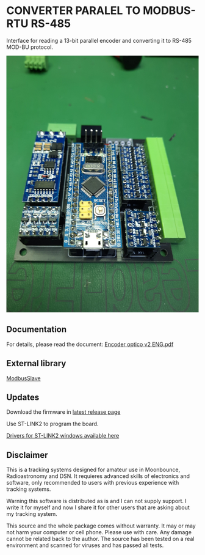 # CONVERTER PARALEL TO MODBUS-RTU RS-485
Interface for reading a 13-bit parallel encoder and converting it to RS-485 MOD-BU protocol.

<img src="https://github.com/ea3hmj/EME/raw/main/img/encoder.jpg" width="640">

## Documentation
For details, please read the document: [Encoder optico v2 ENG.pdf](docs/Encoder%20optico%20v2%20ENG.pdf)

## External library 
[ModbusSlave](https://github.com/yaacov/ArduinoModbusSlave)

## Updates

Download the firmware in [latest release page](https://github.com/ea3hmj/HMJTS/blob/main/controller%20dish/paralell%20to%20485/software/interface%20485.rar)

Use ST-LINK2 to program the board.

[Drivers for ST-LINK2 windows available here](https://github.com/ea3hmj/HMJTS/blob/main/controller%20dish/paralell%20to%20485/software/ST-LINK_USB_V2_1_Driver.rar)

## Disclaimer
This is a tracking systems designed for amateur use in Moonbounce, Radioastronomy and DSN. It requieres advanced skills of electronics and software, only recommended to users with previous experience with tracking systems.

Warning this software is distributed as is and I can not supply support. I write  it for myself and now I share it for other users that are asking about my tracking system.

This source and the whole package comes without warranty. It may or may not harm your computer or cell phone. Please use with care. Any damage cannot be related back to the author. The source has been tested on a real environment and scanned for viruses and has passed all tests.